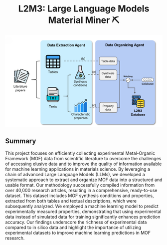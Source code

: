 <div align="center">
<h1> L2M3: Large Language Models Material Miner ⛏ </h1> 
</div>

![](./figures/Figures_scheme.jpg)

## Summary
This project focuses on efficiently collecting experimental Metal-Organic Framework (MOF) data from scientific literature to overcome the challenges of accessing elusive data and to improve the quality of information available for machine learning applications in materials science. By leveraging a chain of advanced Large Language Models (LLMs), we developed a systematic approach to extract and organize MOF data into a structured and usable format. Our methodology successfully compiled information from over 40,000 research articles, resulting in a comprehensive, ready-to-use dataset. This dataset includes MOF synthesis conditions and properties, extracted from both tables and textual descriptions, which were subsequently analyzed. We employed a machine learning model to predict experimentally measured properties, demonstrating that using experimental data instead of simulated data for training significantly enhances prediction accuracy. Our findings underscore the richness of experimental data compared to in silico data and highlight the importance of utilizing experimental datasets to improve machine learning predictions in MOF research.




